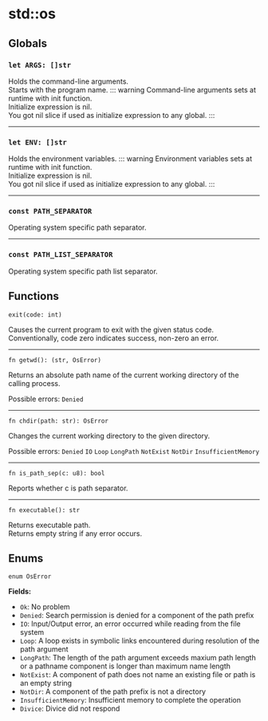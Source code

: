 # std::os
## Globals
### `let ARGS: []str`
Holds the command-line arguments.\
Starts with the program name.
::: warning
Command-line arguments sets at runtime with init function.\
Initialize expression is nil.\
You got nil slice if used as initialize expression to any global.
:::

---

### `let ENV: []str`
Holds the environment variables.
::: warning
Environment variables sets at runtime with init function. \
Initialize expression is nil. \
You got nil slice if used as initialize expression to any global.
:::

---

### `const PATH_SEPARATOR`
Operating system specific path separator.

---

### `const PATH_LIST_SEPARATOR`
Operating system specific path list separator.

## Functions
```
exit(code: int)
```
Causes the current program to exit with the given status code.\
Conventionally, code zero indicates success, non-zero an error.

---

```
fn getwd(): (str, OsError)
```
Returns an absolute path name of the current working directory of the calling process.

Possible errors: `Denied`

---

```
fn chdir(path: str): OsError
```
Changes the current working directory to the given directory.

Possible errors: `Denied` `IO` `Loop` `LongPath` `NotExist` `NotDir` `InsufficientMemory`

---

```
fn is_path_sep(c: u8): bool
```
Reports whether c is path separator.

---

```
fn executable(): str
```
Returns executable path.\
Returns empty string if any error occurs. 

## Enums
`enum OsError`

**Fields:**
- `Ok`: No problem
- `Denied`: Search permission is denied for a component of the path prefix
- `IO`: Input/Output error, an error occurred while reading from the file system
- `Loop`: A loop exists in symbolic links encountered during resolution of the path argument
- `LongPath`: The length of the path argument exceeds maxium path length or a pathname component is longer than maximum name length
- `NotExist`: A component of path does not name an existing file or path is an empty string
- `NotDir`: A component of the path prefix is not a directory
- `InsufficientMemory`: Insufficient memory to complete the operation
- `Divice`: Divice did not respond
